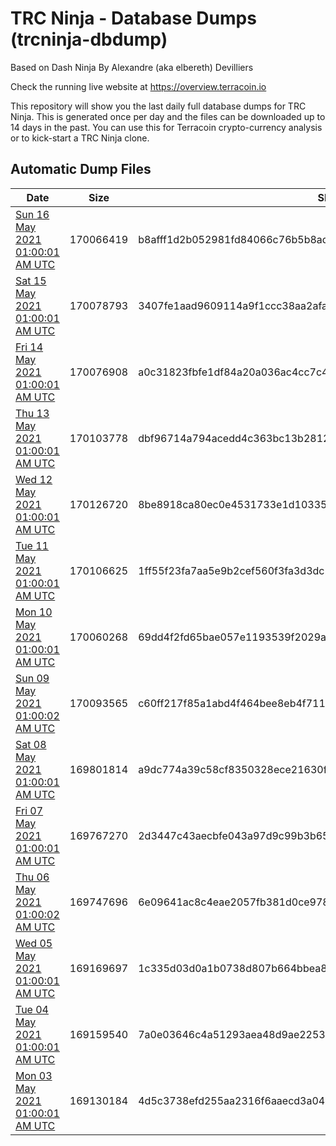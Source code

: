 # TRC Ninja - Database Dumps (trcninja-dbdump)
Based on Dash Ninja By Alexandre (aka elbereth) Devilliers

Check the running live website at https://overview.terracoin.io

This repository will show you the last daily full database dumps for TRC Ninja. This is generated once per day and the files can be downloaded up to 14 days in the past.
You can use this for Terracoin crypto-currency analysis or to kick-start a TRC Ninja clone.


## Automatic Dump Files
| Date | Size | SHA256 |
|--|--|--|
| [Sun 16 May 2021 01:00:01 AM UTC](https://transfer.sh/OaNlI/trcninja-dbdump-20210516010001.tar.bz2) | 170066419 | b8afff1d2b052981fd84066c76b5b8ad8b2bb278918c3fdcc2b31b3c6e887508 | 
| [Sat 15 May 2021 01:00:01 AM UTC](https://transfer.sh/12G86y/trcninja-dbdump-20210515010001.tar.bz2) | 170078793 | 3407fe1aad9609114a9f1ccc38aa2afa6191496523de4469adea79993eef4cc5 | 
| [Fri 14 May 2021 01:00:01 AM UTC](https://transfer.sh/kLtW3/trcninja-dbdump-20210514010001.tar.bz2) | 170076908 | a0c31823fbfe1df84a20a036ac4cc7c4eab5a6320868775a90ae62ba44131d98 | 
| [Thu 13 May 2021 01:00:01 AM UTC](https://transfer.sh/bYBpT/trcninja-dbdump-20210513010001.tar.bz2) | 170103778 | dbf96714a794acedd4c363bc13b2812c124dc746158c3fd0f965086a863d99d0 | 
| [Wed 12 May 2021 01:00:01 AM UTC](https://transfer.sh/uAl3p/trcninja-dbdump-20210512010001.tar.bz2) | 170126720 | 8be8918ca80ec0e4531733e1d103353292a9d54f899fa66572330981e584272a | 
| [Tue 11 May 2021 01:00:01 AM UTC](https://transfer.sh/pLYwo/trcninja-dbdump-20210511010001.tar.bz2) | 170106625 | 1ff55f23fa7aa5e9b2cef560f3fa3d3dc208a48ef1d63894b026fdd96d6aaf10 | 
| [Mon 10 May 2021 01:00:01 AM UTC](https://transfer.sh/sX37a/trcninja-dbdump-20210510010001.tar.bz2) | 170060268 | 69dd4f2fd65bae057e1193539f2029ae265221add62fb973af06244482e63332 | 
| [Sun 09 May 2021 01:00:02 AM UTC](https://transfer.sh/12tpD6/trcninja-dbdump-20210509010002.tar.bz2) | 170093565 | c60ff217f85a1abd4f464bee8eb4f7115f92a6487c6bb0453660fba139d03a88 | 
| [Sat 08 May 2021 01:00:01 AM UTC](https://transfer.sh/11RYBe/trcninja-dbdump-20210508010001.tar.bz2) | 169801814 | a9dc774a39c58cf8350328ece21630f3d6e966a538d474becc5803395a26beb2 | 
| [Fri 07 May 2021 01:00:01 AM UTC](https://transfer.sh/lG2Kw/trcninja-dbdump-20210507010001.tar.bz2) | 169767270 | 2d3447c43aecbfe043a97d9c99b3b6548324196a6319d1a060d2cd78015bf769 | 
| [Thu 06 May 2021 01:00:02 AM UTC](https://transfer.sh/IQzku/trcninja-dbdump-20210506010002.tar.bz2) | 169747696 | 6e09641ac8c4eae2057fb381d0ce978cdd8661d0a9ef0c7d8b0ed718190fdc81 | 
| [Wed 05 May 2021 01:00:01 AM UTC](https://transfer.sh/14QFGU/trcninja-dbdump-20210505010001.tar.bz2) | 169169697 | 1c335d03d0a1b0738d807b664bbea846b942e1be24ac796fc42fd4844093f912 | 
| [Tue 04 May 2021 01:00:01 AM UTC](https://transfer.sh/10rIWG/trcninja-dbdump-20210504010001.tar.bz2) | 169159540 | 7a0e03646c4a51293aea48d9ae2253ba473910194733af8a677fb21f536d9eb9 | 
| [Mon 03 May 2021 01:00:01 AM UTC](https://transfer.sh/IdI2q/trcninja-dbdump-20210503010001.tar.bz2) | 169130184 | 4d5c3738efd255aa2316f6aaecd3a041aea048ee8813b1d7f73fd25b405e3c75 | 

